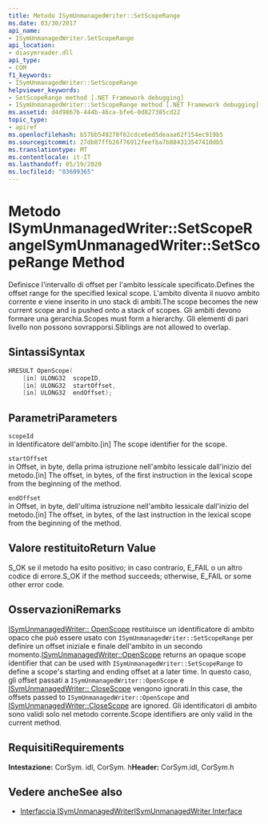 ```yaml
---
title: Metodo ISymUnmanagedWriter::SetScopeRange
ms.date: 03/30/2017
api_name:
- ISymUnmanagedWriter.SetScopeRange
api_location:
- diasymreader.dll
api_type:
- COM
f1_keywords:
- ISymUnmanagedWriter::SetScopeRange
helpviewer_keywords:
- SetScopeRange method [.NET Framework debugging]
- ISymUnmanagedWriter::SetScopeRange method [.NET Framework debugging]
ms.assetid: d4d98676-444b-46ca-bfe6-0d827385cd22
topic_type:
- apiref
ms.openlocfilehash: b57bb549278f62cdce6ed5deaaa62f154ec919b5
ms.sourcegitcommit: 27db07ffb26f76912feefba7b884313547410db5
ms.translationtype: MT
ms.contentlocale: it-IT
ms.lasthandoff: 05/19/2020
ms.locfileid: "83609365"
---
```

# <a name="isymunmanagedwritersetscoperange-method"></a><span data-ttu-id="1b5e7-102">Metodo ISymUnmanagedWriter::SetScopeRange</span><span class="sxs-lookup"><span data-stu-id="1b5e7-102">ISymUnmanagedWriter::SetScopeRange Method</span></span>
<span data-ttu-id="1b5e7-103">Definisce l'intervallo di offset per l'ambito lessicale specificato.</span><span class="sxs-lookup"><span data-stu-id="1b5e7-103">Defines the offset range for the specified lexical scope.</span></span> <span data-ttu-id="1b5e7-104">L'ambito diventa il nuovo ambito corrente e viene inserito in uno stack di ambiti.</span><span class="sxs-lookup"><span data-stu-id="1b5e7-104">The scope becomes the new current scope and is pushed onto a stack of scopes.</span></span> <span data-ttu-id="1b5e7-105">Gli ambiti devono formare una gerarchia.</span><span class="sxs-lookup"><span data-stu-id="1b5e7-105">Scopes must form a hierarchy.</span></span> <span data-ttu-id="1b5e7-106">Gli elementi di pari livello non possono sovrapporsi.</span><span class="sxs-lookup"><span data-stu-id="1b5e7-106">Siblings are not allowed to overlap.</span></span>  
  
## <a name="syntax"></a><span data-ttu-id="1b5e7-107">Sintassi</span><span class="sxs-lookup"><span data-stu-id="1b5e7-107">Syntax</span></span>  
  
```cpp  
HRESULT OpenScope(  
    [in] ULONG32  scopeID,  
    [in] ULONG32  startOffset,  
    [in] ULONG32  endOffset);  
```  
  
## <a name="parameters"></a><span data-ttu-id="1b5e7-108">Parametri</span><span class="sxs-lookup"><span data-stu-id="1b5e7-108">Parameters</span></span>  
 `scopeId`  
 <span data-ttu-id="1b5e7-109">in Identificatore dell'ambito.</span><span class="sxs-lookup"><span data-stu-id="1b5e7-109">[in] The scope identifier for the scope.</span></span>  
  
 `startOffset`  
 <span data-ttu-id="1b5e7-110">in Offset, in byte, della prima istruzione nell'ambito lessicale dall'inizio del metodo.</span><span class="sxs-lookup"><span data-stu-id="1b5e7-110">[in] The offset, in bytes, of the first instruction in the lexical scope from the beginning of the method.</span></span>  
  
 `endOffset`  
 <span data-ttu-id="1b5e7-111">in Offset, in byte, dell'ultima istruzione nell'ambito lessicale dall'inizio del metodo.</span><span class="sxs-lookup"><span data-stu-id="1b5e7-111">[in] The offset, in bytes, of the last instruction in the lexical scope from the beginning of the method.</span></span>  
  
## <a name="return-value"></a><span data-ttu-id="1b5e7-112">Valore restituito</span><span class="sxs-lookup"><span data-stu-id="1b5e7-112">Return Value</span></span>  
 <span data-ttu-id="1b5e7-113">S_OK se il metodo ha esito positivo; in caso contrario, E_FAIL o un altro codice di errore.</span><span class="sxs-lookup"><span data-stu-id="1b5e7-113">S_OK if the method succeeds; otherwise, E_FAIL or some other error code.</span></span>  
  
## <a name="remarks"></a><span data-ttu-id="1b5e7-114">Osservazioni</span><span class="sxs-lookup"><span data-stu-id="1b5e7-114">Remarks</span></span>  
 <span data-ttu-id="1b5e7-115">[ISymUnmanagedWriter:: OpenScope](../../../../docs/framework/unmanaged-api/diagnostics/isymunmanagedwriter-openscope-method.md) restituisce un identificatore di ambito opaco che può essere usato con `ISymUnmanagedWriter::SetScopeRange` per definire un offset iniziale e finale dell'ambito in un secondo momento.</span><span class="sxs-lookup"><span data-stu-id="1b5e7-115">[ISymUnmanagedWriter::OpenScope](../../../../docs/framework/unmanaged-api/diagnostics/isymunmanagedwriter-openscope-method.md) returns an opaque scope identifier that can be used with `ISymUnmanagedWriter::SetScopeRange` to define a scope's starting and ending offset at a later time.</span></span> <span data-ttu-id="1b5e7-116">In questo caso, gli offset passati a `ISymUnmanagedWriter::OpenScope` e [ISymUnmanagedWriter:: CloseScope](isymunmanagedwriter-closescope-method.md) vengono ignorati.</span><span class="sxs-lookup"><span data-stu-id="1b5e7-116">In this case, the offsets passed to `ISymUnmanagedWriter::OpenScope` and [ISymUnmanagedWriter::CloseScope](isymunmanagedwriter-closescope-method.md) are ignored.</span></span> <span data-ttu-id="1b5e7-117">Gli identificatori di ambito sono validi solo nel metodo corrente.</span><span class="sxs-lookup"><span data-stu-id="1b5e7-117">Scope identifiers are only valid in the current method.</span></span>  
  
## <a name="requirements"></a><span data-ttu-id="1b5e7-118">Requisiti</span><span class="sxs-lookup"><span data-stu-id="1b5e7-118">Requirements</span></span>  
 <span data-ttu-id="1b5e7-119">**Intestazione:** CorSym. idl, CorSym. h</span><span class="sxs-lookup"><span data-stu-id="1b5e7-119">**Header:** CorSym.idl, CorSym.h</span></span>  
  
## <a name="see-also"></a><span data-ttu-id="1b5e7-120">Vedere anche</span><span class="sxs-lookup"><span data-stu-id="1b5e7-120">See also</span></span>

- [<span data-ttu-id="1b5e7-121">Interfaccia ISymUnmanagedWriter</span><span class="sxs-lookup"><span data-stu-id="1b5e7-121">ISymUnmanagedWriter Interface</span></span>](isymunmanagedwriter-interface.md)
